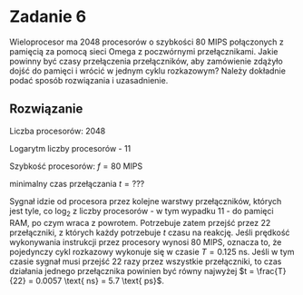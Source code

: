 # Zadanie 6

Wieloprocesor ma 2048 procesorów o szybkości 80 MIPS połączonych z pamięcią za pomocą sieci Omega z poczwórnymi przełącznikami. Jakie powinny być czasy przełączenia przełączników, aby zamówienie zdążyło dojść do pamięci i wrócić w jednym cyklu rozkazowym? Należy dokładnie podać sposób rozwiązania i uzasadnienie.

## Rozwiązanie

Liczba procesorów: 2048

Logarytm liczby procesorów - 11

Szybkość procesorów: $f = 80$ MIPS

minimalny czas przełączania $t = ???$

Sygnał idzie od procesora przez kolejne warstwy przełączników, których jest tyle, co $\log_2$ z liczby procesorów - w tym wypadku 11 - do pamięci RAM, po czym wraca z powrotem. Potrzebuje zatem przejść przez 22 przełączniki, z których każdy potrzebuje $t$ czasu na reakcję. Jeśli prędkość wykonywania instrukcji przez procesory wynosi 80 MIPS, oznacza to, że pojedynczy cykl rozkazowy wykonuje się w czasie $T = 0.125 \text{ ns}$. Jeśli w tym czasie sygnał musi przejść 22 razy przez wszystkie przełączniki, to czas działania jednego przełącznika powinien być równy najwyżej $t = \frac{T}{22} = 0.0057 \text{ ns} = 5.7 \text{ ps}$.